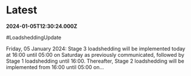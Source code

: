 # Latest

**2024-01-05T12:30:24.000Z**

\#LoadsheddingUpdate 

Friday, 05 January 2024: Stage 3 loadshedding will be implemented today at 16:00 until 05:00 on Saturday as previously communicated, followed by Stage 1 loadshedding until 16:00. Thereafter, Stage 2 loadshedding will be implemented from 16:00 until 05:00 on…
